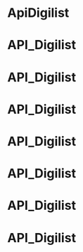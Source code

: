 # ApiDigilist
# API_Digilist
# API_Digilist
# API_Digilist
# API_Digilist
# API_Digilist
# API_Digilist
# API_Digilist

